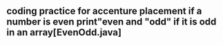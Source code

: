 <h2> coding practice for accenture placement
if a number is even print"even and "odd" if it is odd in an array[EvenOdd.java]
